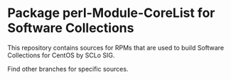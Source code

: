 # Package perl-Module-CoreList for Software Collections

This repository contains sources for RPMs that are used
to build Software Collections for CentOS by SCLo SIG.

Find other branches for specific sources.
